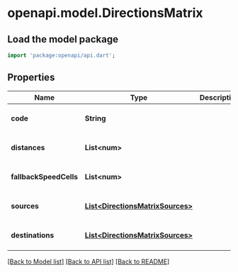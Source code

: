 # openapi.model.DirectionsMatrix

## Load the model package
```dart
import 'package:openapi/api.dart';
```

## Properties
Name | Type | Description | Notes
------------ | ------------- | ------------- | -------------
**code** | **String** |  | [optional] [default to null]
**distances** | **List&lt;num&gt;** |  | [optional] [default to []]
**fallbackSpeedCells** | **List&lt;num&gt;** |  | [optional] [default to []]
**sources** | [**List&lt;DirectionsMatrixSources&gt;**](DirectionsMatrixSources.md) |  | [optional] [default to []]
**destinations** | [**List&lt;DirectionsMatrixSources&gt;**](DirectionsMatrixSources.md) |  | [optional] [default to []]

[[Back to Model list]](../README.md#documentation-for-models) [[Back to API list]](../README.md#documentation-for-api-endpoints) [[Back to README]](../README.md)


